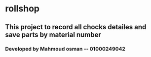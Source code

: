 # rollshop

## This project to record all chocks detailes and save parts by material number 

### Developed by Mahmoud osman -- 01000249042
